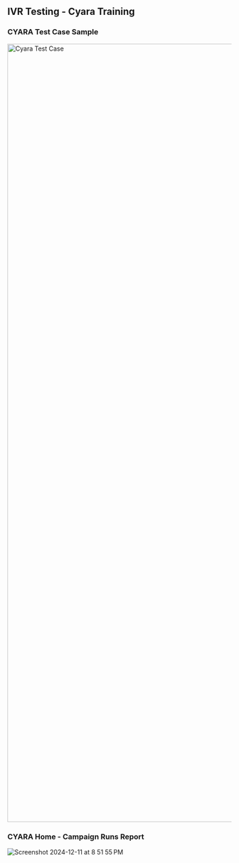 
## IVR Testing - Cyara Training
### CYARA Test Case Sample
<img width="1747" alt="Cyara Test Case" src="https://github.com/user-attachments/assets/4ab0cf4f-7aeb-4cd5-b0ec-f10e11366c49">

### CYARA Home - Campaign Runs Report
![Screenshot 2024-12-11 at 8 51 55 PM](https://github.com/user-attachments/assets/1e65e6ad-5bc8-4ee6-80f9-84d5124e783d)


